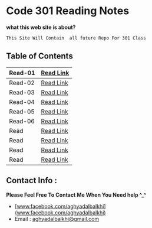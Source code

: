 
# Code 301 Reading Notes

**what this web site is about?**
```
This Site Will Contain  all future Repo For 301 Class

```


## Table of Contents

| Read-01       | [Read Link ](https://aghyadalbalkhi-asac.github.io/reading-notes-301/Read-01)  |
|-------------------------|----------------------------------------------------------------------------------------------------|
| Read-02       | [Read Link ](https://aghyadalbalkhi-asac.github.io/reading-notes-301/Read-02)  |
| Read-03       | [Read Link ](https://aghyadalbalkhi-asac.github.io/reading-notes-301/Read-03)  |
| Read-04       | [Read Link ](https://aghyadalbalkhi-asac.github.io/reading-notes-301/Read-04)  |
| Read-05       | [Read Link ](https://aghyadalbalkhi-asac.github.io/reading-notes-301/Read-05)  |
| Read-06       | [Read Link ](https://aghyadalbalkhi-asac.github.io/reading-notes-301/Read-06)  |
| Read       | [Read Link ](https://github.com/aghyadalbalkhi-ASAC/reading-notes-301)  |
| Read       | [Read Link ](https://github.com/aghyadalbalkhi-ASAC/reading-notes-301)  |
| Read       | [Read Link ](https://github.com/aghyadalbalkhi-ASAC/reading-notes-301)  |
| Read       | [Read Link ](https://github.com/aghyadalbalkhi-ASAC/reading-notes-301)  |


## Contact Info : 
**Please Feel Free To Contact Me When You Need help ^_^**
* [www.facebook.com/aghyadalbalkhi](www.facebook.com/aghyadalbalkhi)
* Email : aghyadalbalkhi@gmail.com
